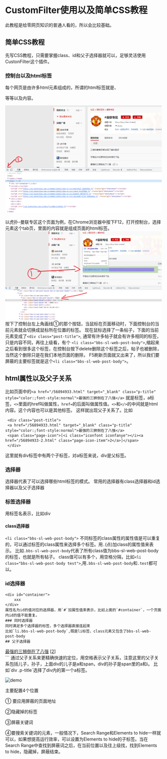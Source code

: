 
# CustomFilter使用以及简单CSS教程

此教程是给零网页知识的普通人看的，所以会比较基础。

## 简单CSS教程

先写CSS教程，只需要掌握class、id和父子选择器就可以，足够灵活使用CustonFilter这个插件。

### 控制台以及html标签

每个网页是由许多html元素组成的，所谓的html标签就是<body>、<div>等等以及内容。
  
![demo](./无标题2.png)  
  
以虎扑-曼联专区这个页面为例，在Chrome浏览器中按下F12，打开控制台，选择元素这个tab页，里面的内容就是组成页面的html标签。
![demo](./无标题3.png)    
按下了控制台左上角画线①的那个按钮，当鼠标在页面移动时，下面控制台的当前元素就会切换成鼠标所在位置的标签。
现在鼠标选择了一条帖子，下面的当前元素变成了`<div class="post-title">`, 通常有许多帖子就会有许多相同的标签，只是内容不同，再往上级看，有个
`<li class="bbs-sl-web-post-body">`,缩起来之后看到很多这个标签，在控制台按下delete删除这个标签之后，帖子也被删除，当然这个删除只是在我们本地页面的删除，
 F5刷新页面就又出来了，所以我们要屏蔽的主要标签就是这个`<li class="bbs-sl-web-post-body">`。
  
## html属性以及父子关系
比如页面中的`<a href="/56894933.html" target="_blank" class="p-title" style="color:;font-style:normal">最强的三狮倒在了八强</a>`
<a>就是标签，a标签，`<>`里面的href叫做属性，`href=`的后面叫做属性值。`<>`和`</>`的中间就是html内容。这个内容也可以是其他标签。
这样就出现父子关系了。比如
 ```
  <div class="post-title">
  <a href="/56894933.html" target="_blank" class="p-title" style="color:;font-style:normal">最强的三狮倒在了八强</a>
  <span class="page-icon">[<i class="iconfont iconfanye"></i><a href="/56894933-2.html" class="page-icon-item">2</a>]</span>
  </div>
  ```
  这里就有div标签中有两个子标签，对a标签来说，div是父标签。

### 选择器
  
选择器代表了可以选择哪些html标签的模式。
常用的选择器有class选择器和id选择器以及父子选择器
  
### 标签选择器
用标签名表示，比如div
  
#### class选择器
`<li class="bbs-sl-web-post-body">`
不同标签的class属性的属性值是可以重复的，可以通过标签的class属性来选择多个标签。用`.`(点)加class的属性值来表示。
比如`.bbs-sl-web-post-body`代表了所有class值为bbs-sl-web-post-body的标签，也就是所有帖子。
class值可以有多个，用空格分隔，比如`<li class="bbs-sl-web-post-body test">`,用`.bbs-sl-web-post-body`和`.test`都可以。

### id选择器
```
<div id="container">
    xxx
</div>
属性名为id的值对应的选择器，用`#`加属性值来表示，比如上面的`#container`，一个页面内id的值不能重复。
### 同时选择器
同时满足多个选择器的标签，多个选择器直接连起来
比如`li.bbs-sl-web-post-body`,既是li标签，class元素又包含了bbs-sl-web-post-body
## 父子选择器
   ```
  <div class="post-title">
  <a href="/56894933.html" target="_blank" class="p-title" style="color:;font-style:normal">最强的三狮倒在了八强</a>
  <span class="page-icon">[<i class="iconfont iconfanye"></i><a href="/56894933-2.html" class="page-icon-item">2</a>]</span>
  </div>
  ```
通过父子关系来更精确快速的定位，用空格表示父子关系，注意这里的父子关系包括儿子，孙子，上面div的儿子是a和span，div的孙子是span里的a和i。
比如`div .p-title`选择了div内的第一个a标签。 

![demo](./无标题.png)

主要配置4个位置

① 要应用屏蔽的页面地址

②隐藏掉的标签

③屏蔽关键词

④要搜索关键词的元素，一般情况下，Search Range和Elements to hide一样就可以，如果想提高运行效率，可以设置为Elements to hide的子标签。当在Search Range中查找到屏蔽词之后，在当前位置以及往上级找，找到Elements to hide，隐藏掉，屏蔽结束。


